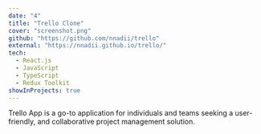 ```yaml
---
date: "4"
title: "Trello Clone"
cover: "screenshot.png"
github: "https://github.com/nnadii/trello"
external: "https://nnadii.github.io/trello/"
tech:
  - React.js
  - JavaScript
  - TypeScript
  - Redux Toolkit
showInProjects: true
---
```


Trello App is a go-to application for individuals and teams seeking a user-friendly, and collaborative project management solution.
